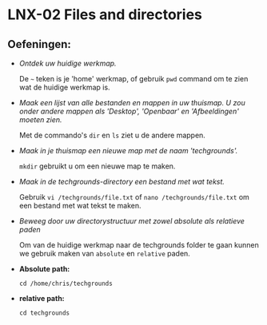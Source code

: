 # LNX-02 Files and directories
## Oefeningen:
- *Ontdek uw huidige werkmap.*
 
    De `~` teken is je 'home' werkmap, of gebruik `pwd` command om te zien wat de huidige werkmap is.
- *Maak een lijst van alle bestanden en mappen in uw thuismap. U zou onder andere mappen als 'Desktop', 'Openbaar' en 'Afbeeldingen' moeten zien.*

    Met de commando's `dir` en `ls` ziet u de andere mappen.
- *Maak in je thuismap een nieuwe map met de naam 'techgrounds'.*

    `mkdir` gebruikt u om een nieuwe map te maken. 
- *Maak in de techgrounds-directory een bestand met wat tekst.*

    Gebruik `vi /techgrounds/file.txt` of `nano /techgrounds/file.txt` om een bestand met wat tekst te maken.
- *Beweeg door uw directorystructuur met zowel absolute als relatieve paden*

    Om van de huidige werkmap naar de techgrounds folder te gaan kunnen we gebruik maken van `absolute` en `relative` paden.

- **Absolute path:**

    `cd /home/chris/techgrounds`
- **relative path:**

    `cd techgrounds`

